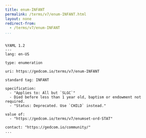 ```yaml
---
title: enum-INFANT
permalink: /terms/v7/enum-INFANT.html
layout: none
redirect-from:
  - /terms/v7/enum-INFANT
...
```


```

%YAML 1.2
---
lang: en-US

type: enumeration

uri: https://gedcom.io/terms/v7/enum-INFANT

standard tag: INFANT

specification:
  - "Applies to: All but `SLGC`"
  - Died before less than 1 year old, baptism or endowment not required.
  - "Status: Deprecated. Use `CHILD` instead."

value of:
  - "https://gedcom.io/terms/v7/enumset-ord-STAT"

contact: "https://gedcom.io/community/"
...

```

